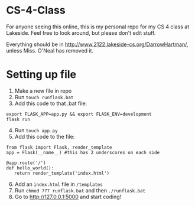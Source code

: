 # CS-4-Class

For anyone seeing this online, this is my personal repo for my CS 4 class at Lakeside. Feel free to look around, but please don't edit stuff.

Everything should be in http://www.2122.lakeside-cs.org/DarrowHartman/<file-name>, unless Miss. O'Neal has removed it. 

# Setting up file

1. Make a new file in repo
2. Run `touch runflask.bat`
3. Add this code to that .bat file:
```
export FLASK_APP=app.py && export FLASK_ENV=development
flask run
```
4. Run `touch app.py`
5. Add this code to the file:
```
from flask import Flask, render_template
app = Flask(__name__) #this has 2 underscores on each side

@app.route('/')
def hello_world():
   return render_template('index.html')
```
6. Add an `index.html` file in `/templates`
7. Run `chmod 777 runflask.bat` and then `./runflask.bat`
8. Go to http://127.0.0.1:5000 and start coding!

